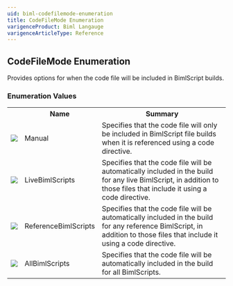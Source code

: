 ```yaml
---
uid: biml-codefilemode-enumeration
title: CodeFileMode Enumeration
varigenceProduct: Biml Langauge
varigenceArticleType: Reference
---
```


## CodeFileMode Enumeration<div class="LanguageSummary"><div class ="SummaryItem">Provides options for when the code file will be included in BimlScript builds.</div></div><div class="EnumValueGroup">### Enumeration Values<table id="EnumValue" class="MemberList"><tbody><tr><th class="MemberTypeIconColumnHeader">&nbsp;</th><th class="MemberNameColumnHeader">Name</th><th class="MemberSummaryColumnHeader">Summary</th></tr><tr class="cd0"><td align="center" class="MemberTypeIcon"><img src="enumValue.png"></img></td><td class="MemberName">Manual</td><td class="MemberSummary"><div class ="SummaryItem">Specifies that the code file will only be included in BimlScript file builds when it is referenced using a code directive.</div></td></tr><tr class="cd1"><td align="center" class="MemberTypeIcon"><img src="enumValue.png"></img></td><td class="MemberName">LiveBimlScripts</td><td class="MemberSummary"><div class ="SummaryItem">Specifies that the code file will be automatically included in the build for any live BimlScript, in addition to those files that include it using a code directive.</div></td></tr><tr class="cd0"><td align="center" class="MemberTypeIcon"><img src="enumValue.png"></img></td><td class="MemberName">ReferenceBimlScripts</td><td class="MemberSummary"><div class ="SummaryItem">Specifies that the code file will be automatically included in the build for any reference BimlScript, in addition to those files that include it using a code directive.</div></td></tr><tr class="cd1"><td align="center" class="MemberTypeIcon"><img src="enumValue.png"></img></td><td class="MemberName">AllBimlScripts</td><td class="MemberSummary"><div class ="SummaryItem">Specifies that the code file will be automatically included in the build for all BimlScripts.</div></td></tr></tbody></table></div>
